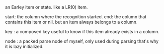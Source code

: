 an Earley item or state. like a LR(0) item. 

start: the column where the recognition started.
end: the column that contains this item or nil. but an item always belongs to a column.

key : a composed key useful to know if this item already exists in a column.

node : a packed parse node of myself, only used during parsing that's why it is lazy initialized.





